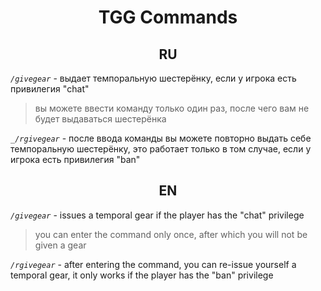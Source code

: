 <h1 align="center">TGG Commands</h1>
<h2 align="center">RU</h1>

_`/givegear`_ - выдает темпоральную шестерёнку, если у игрока есть привилегия "chat"

> вы можете ввести команду только один раз, после чего вам не будет выдаваться шестерёнка

_`_/rgivegear`_ - после ввода команды вы можете повторно выдать себе темпоральную шестерёнку, это работает только в том случае, если у игрока есть привилегия "ban"

<h2 align="center">EN</h1>

_`/givegear`_ - issues a temporal gear if the player has the "chat" privilege

> you can enter the command only once, after which you will not be given a gear

_`/rgivegear`_ - after entering the command, you can re-issue yourself a temporal gear, it only works if the player has the "ban" privilege
